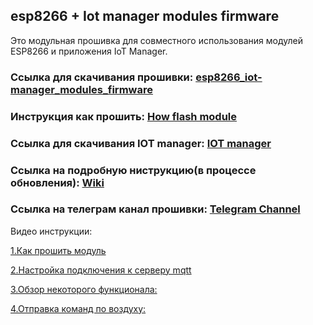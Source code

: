 ## esp8266 + Iot manager modules firmware

Это модульная прошивка для совместного использования модулей ESP8266 и приложения IoT Manager.

### Ссылка для скачивания прошивки: [esp8266_iot-manager_modules_firmware](https://github.com/DmitryBorisenko33/esp8266_iot-manager_modules_firmware/releases/download/ver2.0.2/esp8266_iot-manager_modules_firmware.7z)

### Инструкция как прошить: [How flash module](https://github.com/DmitryBorisenko33/esp8266_iot-manager_modules_firmware/wiki/How-to-flash-module)

### Ссылка для скачивания IOT manager: [IOT manager](https://github.com/DmitryBorisenko33/esp8266_iot-manager_modules_firmware/raw/master/iot_manager/IoT%20Manager%201.5.5.apk)

### Ссылка на подробную ниструкцию(в процессе обновления): [Wiki](https://github.com/DmitryBorisenko33/esp8266_iot-manager_modules_firmware/wiki/Instruction)

### Ссылка на телеграм канал прошивки: [Telegram Channel](https://t.me/joinchat/HQ-cJxWQ7qiIFlUbpvCXKg)


Видео инструкции:


[1.Как прошить модуль](https://www.youtube.com/watch?v=octnqt9XBAs)

[2.Настройка подключения к серверу mqtt](https://www.youtube.com/watch?v=SXgtQ0zh1RQ)

[3.Обзор некоторого функционала:](https://www.youtube.com/watch?v=b85dDy2Kvms)

[4.Отправка команд по воздуху:](https://www.youtube.com/watch?v=oF7Qz2KuMbU)
